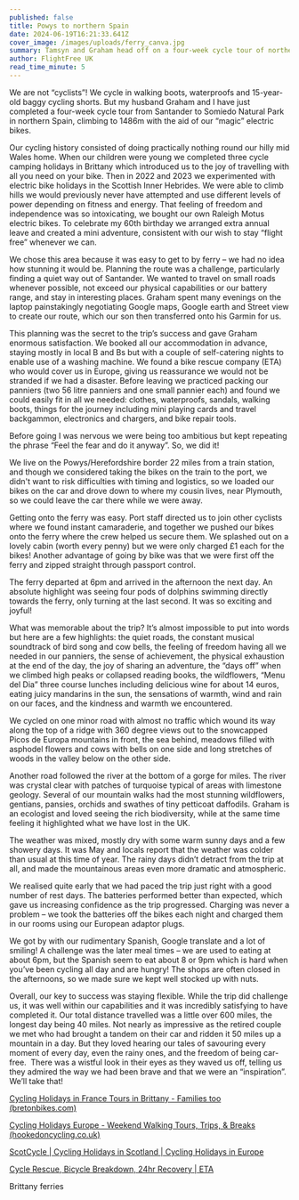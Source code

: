 ```yaml
---
published: false
title: Powys to northern Spain
date: 2024-06-19T16:21:33.641Z
cover_image: /images/uploads/ferry_canva.jpg
summary: Tamsyn and Graham head off on a four-week cycle tour of northern Spain
author: FlightFree UK
read_time_minute: 5
---
```

We are not “cyclists”! We cycle in walking boots, waterproofs and 15-year-old baggy cycling shorts. But my husband Graham and I have just completed a four-week cycle tour from Santander to Somiedo Natural Park in northern Spain, climbing to 1486m with the aid of our “magic” electric bikes.

Our cycling history consisted of doing practically nothing round our hilly mid Wales home. When our children were young we completed three cycle camping holidays in Brittany which introduced us to the joy of travelling with all you need on your bike. Then in 2022 and 2023 we experimented with electric bike holidays in the Scottish Inner Hebrides. We were able to climb hills we would previously never have attempted and use different levels of power depending on fitness and energy. That feeling of freedom and independence was so intoxicating, we bought our own Raleigh Motus electric bikes. To celebrate my 60th birthday we arranged extra annual leave and created a mini adventure, consistent with our wish to stay “flight free” whenever we can. 

We chose this area because it was easy to get to by ferry – we had no idea how stunning it would be. Planning the route was a challenge, particularly finding a quiet way out of Santander. We wanted to travel on small roads whenever possible, not exceed our physical capabilities or our battery range, and stay in interesting places. Graham spent many evenings on the laptop painstakingly negotiating Google maps, Google earth and Street view to create our route, which our son then transferred onto his Garmin for us. 

This planning was the secret to the trip’s success and gave Graham enormous satisfaction. We booked all our accommodation in advance, staying mostly in local B and Bs but with a couple of self-catering nights to enable use of a washing machine. We found a bike rescue company (ETA) who would cover us in Europe, giving us reassurance we would not be stranded if we had a disaster. Before leaving we practiced packing our panniers (two 56 litre panniers and one small pannier each) and found we could easily fit in all we needed: clothes, waterproofs, sandals, walking boots, things for the journey including mini playing cards and travel backgammon, electronics and chargers, and bike repair tools.

Before going I was nervous we were being too ambitious but kept repeating the phrase “Feel the fear and do it anyway”. So, we did it! 

We live on the Powys/Herefordshire border 22 miles from a train station, and though we considered taking the bikes on the train to the port, we didn't want to risk difficulties with timing and logistics, so we loaded our bikes on the car and drove down to where my cousin lives, near Plymouth, so we could leave the car there while we were away.

Getting onto the ferry was easy. Port staff directed us to join other cyclists where we found instant camaraderie, and together we pushed our bikes onto the ferry where the crew helped us secure them. We splashed out on a lovely cabin (worth every penny) but we were only charged £1 each for the bikes! Another advantage of going by bike was that we were first off the ferry and zipped straight through passport control. 

The ferry departed at 6pm and arrived in the afternoon the next day. An absolute highlight was seeing four pods of dolphins swimming directly towards the ferry, only turning at the last second. It was so exciting and joyful!

What was memorable about the trip? It’s almost impossible to put into words but here are a few highlights: the quiet roads, the constant musical soundtrack of bird song and cow bells, the feeling of freedom having all we needed in our panniers, the sense of achievement, the physical exhaustion at the end of the day, the joy of sharing an adventure, the “days off” when we climbed high peaks or collapsed reading books, the wildflowers, “Menu del Dia” three course lunches including delicious wine for about 14 euros, eating juicy mandarins in the sun, the sensations of warmth, wind and rain on our faces, and the kindness and warmth we encountered. 

We cycled on one minor road with almost no traffic which wound its way along the top of a ridge with 360 degree views out to the snowcapped Picos de Europa mountains in front, the sea behind, meadows filled with asphodel flowers and cows with bells on one side and long stretches of woods in the valley below on the other side. 

Another road followed the river at the bottom of a gorge for miles. The river was crystal clear with patches of turquoise typical of areas with limestone geology. Several of our mountain walks had the most stunning wildflowers, gentians, pansies, orchids and swathes of tiny petticoat daffodils. Graham is an ecologist and loved seeing the rich biodiversity, while at the same time feeling it highlighted what we have lost in the UK.

The weather was mixed, mostly dry with some warm sunny days and a few showery days. It was May and locals report that the weather was colder than usual at this time of year. The rainy days didn’t detract from the trip at all, and made the mountainous areas even more dramatic and atmospheric.

We realised quite early that we had paced the trip just right with a good number of rest days. The batteries performed better than expected, which gave us increasing confidence as the trip progressed. Charging was never a problem – we took the batteries off the bikes each night and charged them in our rooms using our European adaptor plugs.

We got by with our rudimentary Spanish, Google translate and a lot of smiling! A challenge was the later meal times – we are used to eating at about 6pm, but the Spanish seem to eat about 8 or 9pm which is hard when you’ve been cycling all day and are hungry! The shops are often closed in the afternoons, so we made sure we kept well stocked up with nuts.

Overall, our key to success was staying flexible. While the trip did challenge us, it was well within our capabilities and it was incredibly satisfying to have completed it. Our total distance travelled was a little over 600 miles, the longest day being 40 miles. Not nearly as impressive as the retired couple we met who had brought a tandem on their car and ridden it 50 miles up a mountain in a day. But they loved hearing our tales of savouring every moment of every day, even the rainy ones, and the freedom of being car-free.  There was a wistful look in their eyes as they waved us off, telling us they admired the way we had been brave and that we were an “inspiration”. We’ll take that!

[Cycling Holidays in France Tours in Brittany - Families too (bretonbikes.com)](https://www.bretonbikes.com/)

[Cycling Holidays Europe - Weekend Walking Tours, Trips, & Breaks (hookedoncycling.co.uk)](https://www.hookedoncycling.co.uk/)

[ScotCycle | Cycling Holidays in Scotland | Cycling Holidays in Europe](https://www.scotcycle.co.uk/)

[Cycle Rescue, Bicycle Breakdown, 24hr Recovery | ETA](https://www.eta.co.uk/bicycle-insurance/cycle-rescue/) 

Brittany ferries